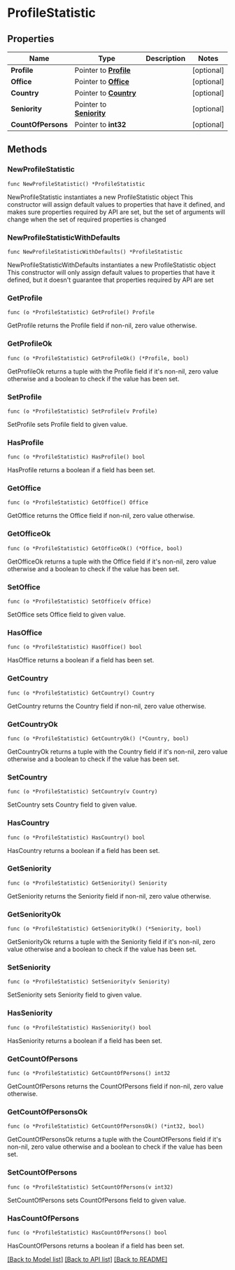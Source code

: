# ProfileStatistic

## Properties

Name | Type | Description | Notes
------------ | ------------- | ------------- | -------------
**Profile** | Pointer to [**Profile**](Profile.md) |  | [optional] 
**Office** | Pointer to [**Office**](Office.md) |  | [optional] 
**Country** | Pointer to [**Country**](Country.md) |  | [optional] 
**Seniority** | Pointer to [**Seniority**](Seniority.md) |  | [optional] 
**CountOfPersons** | Pointer to **int32** |  | [optional] 

## Methods

### NewProfileStatistic

`func NewProfileStatistic() *ProfileStatistic`

NewProfileStatistic instantiates a new ProfileStatistic object
This constructor will assign default values to properties that have it defined,
and makes sure properties required by API are set, but the set of arguments
will change when the set of required properties is changed

### NewProfileStatisticWithDefaults

`func NewProfileStatisticWithDefaults() *ProfileStatistic`

NewProfileStatisticWithDefaults instantiates a new ProfileStatistic object
This constructor will only assign default values to properties that have it defined,
but it doesn't guarantee that properties required by API are set

### GetProfile

`func (o *ProfileStatistic) GetProfile() Profile`

GetProfile returns the Profile field if non-nil, zero value otherwise.

### GetProfileOk

`func (o *ProfileStatistic) GetProfileOk() (*Profile, bool)`

GetProfileOk returns a tuple with the Profile field if it's non-nil, zero value otherwise
and a boolean to check if the value has been set.

### SetProfile

`func (o *ProfileStatistic) SetProfile(v Profile)`

SetProfile sets Profile field to given value.

### HasProfile

`func (o *ProfileStatistic) HasProfile() bool`

HasProfile returns a boolean if a field has been set.

### GetOffice

`func (o *ProfileStatistic) GetOffice() Office`

GetOffice returns the Office field if non-nil, zero value otherwise.

### GetOfficeOk

`func (o *ProfileStatistic) GetOfficeOk() (*Office, bool)`

GetOfficeOk returns a tuple with the Office field if it's non-nil, zero value otherwise
and a boolean to check if the value has been set.

### SetOffice

`func (o *ProfileStatistic) SetOffice(v Office)`

SetOffice sets Office field to given value.

### HasOffice

`func (o *ProfileStatistic) HasOffice() bool`

HasOffice returns a boolean if a field has been set.

### GetCountry

`func (o *ProfileStatistic) GetCountry() Country`

GetCountry returns the Country field if non-nil, zero value otherwise.

### GetCountryOk

`func (o *ProfileStatistic) GetCountryOk() (*Country, bool)`

GetCountryOk returns a tuple with the Country field if it's non-nil, zero value otherwise
and a boolean to check if the value has been set.

### SetCountry

`func (o *ProfileStatistic) SetCountry(v Country)`

SetCountry sets Country field to given value.

### HasCountry

`func (o *ProfileStatistic) HasCountry() bool`

HasCountry returns a boolean if a field has been set.

### GetSeniority

`func (o *ProfileStatistic) GetSeniority() Seniority`

GetSeniority returns the Seniority field if non-nil, zero value otherwise.

### GetSeniorityOk

`func (o *ProfileStatistic) GetSeniorityOk() (*Seniority, bool)`

GetSeniorityOk returns a tuple with the Seniority field if it's non-nil, zero value otherwise
and a boolean to check if the value has been set.

### SetSeniority

`func (o *ProfileStatistic) SetSeniority(v Seniority)`

SetSeniority sets Seniority field to given value.

### HasSeniority

`func (o *ProfileStatistic) HasSeniority() bool`

HasSeniority returns a boolean if a field has been set.

### GetCountOfPersons

`func (o *ProfileStatistic) GetCountOfPersons() int32`

GetCountOfPersons returns the CountOfPersons field if non-nil, zero value otherwise.

### GetCountOfPersonsOk

`func (o *ProfileStatistic) GetCountOfPersonsOk() (*int32, bool)`

GetCountOfPersonsOk returns a tuple with the CountOfPersons field if it's non-nil, zero value otherwise
and a boolean to check if the value has been set.

### SetCountOfPersons

`func (o *ProfileStatistic) SetCountOfPersons(v int32)`

SetCountOfPersons sets CountOfPersons field to given value.

### HasCountOfPersons

`func (o *ProfileStatistic) HasCountOfPersons() bool`

HasCountOfPersons returns a boolean if a field has been set.


[[Back to Model list]](../README.md#documentation-for-models) [[Back to API list]](../README.md#documentation-for-api-endpoints) [[Back to README]](../README.md)


